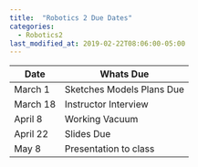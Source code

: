 ```yaml
---
title:  "Robotics 2 Due Dates"
categories: 
  - Robotics2
last_modified_at: 2019-02-22T08:06:00-05:00
---
```


| Date | Whats Due |
|--|--|
| March 1 | Sketches Models Plans Due |
| March 18| Instructor Interview |
| April 8 | Working Vacuum |
| April 22 | Slides Due |
| May 8 | Presentation to class |
